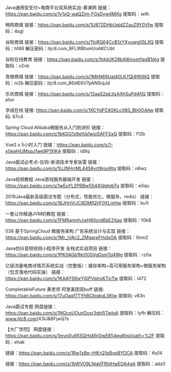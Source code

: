 Java通用型支付+电商平台双系统实战-慕课网
链接：https://pan.baidu.com/s/1y1sQ-waQZim-FGsDyw4MXg 
提取码：wilh

畅购商城
链接：https://pan.baidu.com/s/1U872DHbUqjdZZauZ9Y0Vfw
提取码：4sgl

谷粒商城
链接：https://pan.baidu.com/s/11oRQ64CcB1zYXyuwg05LXQ 
提取码：hf46 
解压密码：itjc8.com_9FLWBtxmUoAKCUbt

谷粒在线教育
链接：https://pan.baidu.com/s/1tdgUK28b4j6mxmYagB1AIg 
提取码：v2vb 

青橙商城
链接：https://pan.baidu.com/s/1MhN69Uat40LK7QI4f6t9IQ 
提取码：ni2b
解压密码：itjc8.com_86dlE6V7pANSiqJd

乐优商城
链接：https://pan.baidu.com/s/12aaS2ajLtIzAXhSuPd4fjQ 
提取码：pluv

学成在线
链接: https://pan.baidu.com/s/1XCYgPZ4GKLcX80_Bh0O4Aw 提取码: 87c4

Spring Cloud Alibaba微服务从入门到进阶
链接：https://pan.baidu.com/s/1bKGG1z6elVa1wioSAFFSxQ 
提取码：f12b 

Vue2.x 5小时入门
链接：https://pan.baidu.com/s/1-x0eaHiUMspJ1we9P1XlKA 
提取码：id9q

Java面试必考点-拉钩-新浪技术专家张雷
链接：https://pan.baidu.com/s/1UJNHrrML4458yrt9roo9tg 
提取码：n6wz

Java视频教程 Java游戏服务器端开发
链接：https://pan.baidu.com/s/1wEuYL2P6Bw5S441dgtqbTg 
提取码：e0qu

2019Java最新高级面试专题（分布式，性能优化，微服务，redis）
链接：https://pan.baidu.com/s/16JHrtVjJC8DMfQVF0XLmHw 
提取码：bu1i 

一套让你精通JVM的教程
链接：https://pan.baidu.com/s/1FMRanmhJwH60zrd6bE2Xqg 
提取码：f0k8 

038 基于SpringCloud 微服务架构 广告系统设计与实现
链接：https://pan.baidu.com/s/1Mr_iVAc2_ZMgarpFrhdxOA 
提取码：0nm2 

Java仿抖音短视频小程序开发 全栈式实战项目
链接：https://pan.baidu.com/s/1PK0AGb1Nr0G5VgDsmTd4Wg 
提取码：rz0a

亿级流量电商详情页系统实战（完整版）：缓存架构+高可用服务架构+微服务架构
（包含落地代码实操）
链接：https://pan.baidu.com/s/1KAAYSKwYjGPVpIruKTjcTw
提取码：l472

CompletableFuture 黄老师 阿里美团双buff
链接: https://pan.baidu.com/s/17uOaqf7TYhBCbiqkgL5Klw 提取码: v83n

Java面试专题
网盘链接：https://pan.baidu.com/s/1NGcoUOunDusr3ghl5TwIoA    提取码：lyfb
解压码：www.itjc8.com)X3lJ&8FjwQ7s

【大厂学院】
网盘链接：https://pan.baidu.com/s/1mvo0u9XSQHsMjrDwE854eg#list/path=%2F
提取码：ehak

链接：https://pan.baidu.com/s/1Rw1zBe-rHKrQ1pBvpBYOCA
提取码：6q14

链接：https://pan.baidu.com/s/1bWVO9LNjaVFRhIHwEOA4gA
提取码：adz0


